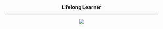 <div align="center">
  <h3>
    Lifelong Learner
  </h3>
</div>

<hr>

<p align="center">
  <a href="https://skillicons.dev">
    <img src="https://skillicons.dev/icons?i=php,laravel,javascript,react,next,tailwind,bootstrap,mysql,postgresql,supabase,firebase,aws,git,github,go,docker" />
  </a>
</p>


